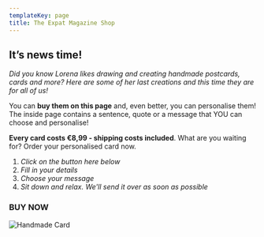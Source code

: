 ```yaml
---
templateKey: page
title: The Expat Magazine Shop
---
```

## It’s news time!

*Did you know Lorena likes drawing and creating handmade postcards, cards and more? Here are some of her last creations and this time they are for all of us!*

You can **buy them on this page** and, even better, you can personalise them! The inside page contains a sentence, quote or a message that YOU can choose and personalise!

**Every card costs €8,99 - shipping costs included**. What are you waiting for? Order your personalised card now.

1. *Click on the button here below*
2. *Fill in your details*
3. *Choose your message*
4. *Sit down and relax. We'll send it over as soon as possible*

### **BUY NOW**

![Handmade Card](/img/handmade-cards.001.jpeg)